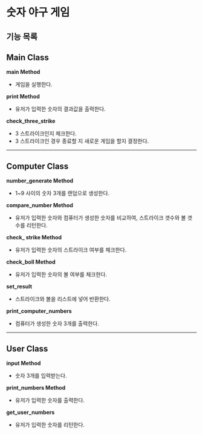 # 숫자 야구 게임



## 기능 목록



## Main Class

**main Method**

- 게임을 실행한다.

**print Method**

- 유저가 입력한 숫자의 결과값을 출력한다.

**check_three_strike**

- 3 스트라이크인지 체크한다.
- 3 스트라이크인 경우 종료할 지 새로운 게임을 할지 결정한다.



----

## Computer Class

**number_generate Method**

- 1~9 사이의 숫자 3개를 랜덤으로 생성한다.

**compare_number Method**

- 유저가 입력한 숫자와 컴퓨터가 생성한 숫자를 비교하여, 스트라이크 갯수와 볼 갯수를 리턴한다.

**check_ strike Method**

- 유저가 입력한 숫자의 스트라이크 여부를 체크한다.

**check_boll Method**

- 유저가 입력한 숫자의 볼 여부를 체크한다.

**set_result**

- 스트라이크와 볼을 리스트에 넣어 반환한다.

**print_computer_numbers**

- 컴퓨터가 생성한 숫자 3개를 출력한다.



---

## User Class

**input Method**

- 숫자 3개를 입력받는다.

**print_numbers Method**

- 유저가 입력한 숫자를 출력한다.

**get_user_numbers**

- 유저가 입력한 숫자를 리턴한다.